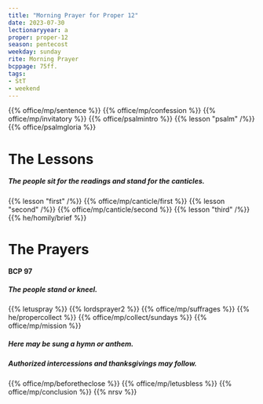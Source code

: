 ```yaml
---
title: "Morning Prayer for Proper 12"
date: 2023-07-30
lectionaryyear: a
proper: proper-12
season: pentecost
weekday: sunday
rite: Morning Prayer
bcppage: 75ff.
tags:
- StT
- weekend
---
```

{{% office/mp/sentence %}}
{{% office/mp/confession %}}
{{% office/mp/invitatory %}}
{{% office/psalmintro %}}
{{% lesson "psalm" /%}}
{{% office/psalmgloria %}}
# The Lessons
##### The people sit for the readings and stand for the canticles.
{{% lesson "first" /%}}
{{% office/mp/canticle/first %}}
{{% lesson "second" /%}}
{{% office/mp/canticle/second %}}
{{% lesson "third" /%}}
{{% he/homily/brief %}}
# The Prayers
#### BCP 97
##### The people stand or kneel.
{{% letuspray %}}
{{% lordsprayer2 %}}
{{% office/mp/suffrages %}}
{{% he/propercollect %}}
{{% office/mp/collect/sundays %}}
{{% office/mp/mission %}}
##### Here may be sung a hymn or anthem.
##### Authorized intercessions and thanksgivings may follow.
{{% office/mp/beforetheclose %}}
{{% office/mp/letusbless %}}
{{% office/mp/conclusion %}}
{{% nrsv %}}

